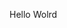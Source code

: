 Hello Wolrd











































































































































































































































































































































































































































































































































































































































































































































































































































































































































































































































































































































































































































































































































































































































































































































































































































































































































































































































































































































































































































































































































































































































































































































































































































































































































































































































































































































































































































































































































































































































































































































































































































































































































































































































































































































































































































































































































































































































































































































































































































































































































































































































































































































































































































































































































































































































































































































































































































































































































































































































































































































































































































































































































































































